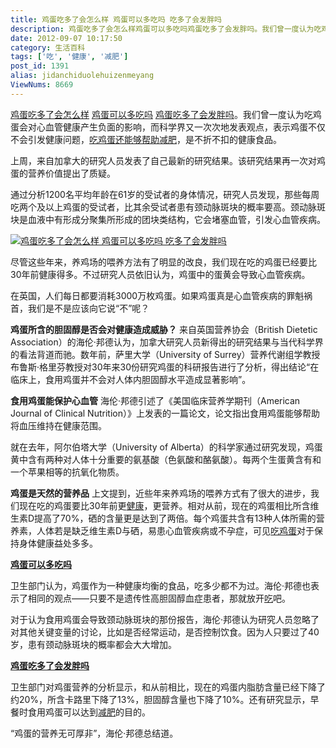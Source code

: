 ```yaml
---
title: 鸡蛋吃多了会怎么样 鸡蛋可以多吃吗 吃多了会发胖吗
description: 鸡蛋吃多了会怎么样鸡蛋可以多吃吗鸡蛋吃多了会发胖吗。我们曾一度认为吃鸡蛋会对心血管健康产生负面的影响，而科学界又一次次地发表观点，表示鸡蛋不仅不会引发健康问题，吃鸡蛋还能够帮助减肥，是不折不扣的健康食品。上周，来自加拿大的研究人员发表了自己最新的研究结果。该研究结果再一次对鸡蛋的营养价值提出了质疑。通过分析1200名平均年龄在61岁的受试者的身体情况，研究人员发现，那些每周吃两个及以上鸡
date: 2012-09-07 10:17:50
category: 生活百科
tags: ['吃', '健康', '减肥']
post_id: 1391
alias: jidanchiduolehuizenmeyang
ViewNums: 8669
---
```


[鸡蛋吃多了会怎么样](/blog/jidanchiduolehuizenmeyang) [鸡蛋可以多吃吗](/blog/jidanchiduolehuizenmeyang) [鸡蛋吃多了会发胖吗](/blog/jidanchiduolehuizenmeyang)。我们曾一度认为吃鸡蛋会对心血管健康产生负面的影响，而科学界又一次次地发表观点，表示鸡蛋不仅不会引发健康问题，[吃鸡蛋还能够帮助减肥](/blog/jidanchiduolehuizenmeyang)，是不折不扣的健康食品。

上周，来自加拿大的研究人员发表了自己最新的研究结果。该研究结果再一次对鸡蛋的营养价值提出了质疑。

通过分析1200名平均年龄在61岁的受试者的身体情况，研究人员发现，那些每周吃两个及以上鸡蛋的受试者，比其余受试者患有颈动脉斑块的概率要高。颈动脉斑块是血液中有形成分聚集所形成的团块类结构，它会堵塞血管，引发心血管疾病。

[![鸡蛋吃多了会怎么样 鸡蛋可以多吃吗 吃多了会发胖吗](http://dulei.si/files/2012/08/11/ad0a187e9a1a043c5c18d901f225a015.jpg)](/blog/jidanchiduolehuizenmeyang "鸡蛋吃多了会怎么样 鸡蛋可以多吃吗 吃多了会发胖吗")

尽管这些年来，养鸡场的喂养方法有了明显的改良，我们现在吃的鸡蛋已经要比30年前健康得多。不过研究人员依旧认为，鸡蛋中的蛋黄会导致心血管疾病。

在英国，人们每日都要消耗3000万枚鸡蛋。如果鸡蛋真是心血管疾病的罪魁祸首，我们是不是应该向它说“不”呢？

**鸡蛋所含的胆固醇是否会对健康造成威胁？**
来自英国营养协会（British Dietetic Association）的海伦·邦德认为，加拿大研究人员新得出的研究结果与当代科学界的看法背道而驰。数年前，萨里大学（University of Surrey）营养代谢组学教授布鲁斯·格里芬教授对30年来30份研究鸡蛋的科研报告进行了分析，得出结论“在临床上，食用鸡蛋并不会对人体内胆固醇水平造成显著影响”。

**食用鸡蛋能保护心血管**
海伦·邦德引述了《美国临床营养学期刊（American Journal of Clinical Nutrition）》上发表的一篇论文，论文指出食用鸡蛋能够帮助将血压维持在健康范围。

就在去年，阿尔伯塔大学（University of Alberta）的科学家通过研究发现，鸡蛋黄中含有两种对人体十分重要的氨基酸（色氨酸和酪氨酸）。每两个生蛋黄含有和一个苹果相等的抗氧化物质。

**鸡蛋是天然的营养品**
上文提到，近些年来养鸡场的喂养方式有了很大的进步，我们现在吃的鸡蛋要比30年前更[健康](/tags/%E5%81%A5%E5%BA%B7)，更营养。相对从前，现在的鸡蛋相比所含维生素D提高了70%，硒的含量更是达到了两倍。每个鸡蛋共含有13种人体所需的营养素，人体若是缺乏维生素D与硒，易患心血管疾病或不孕症，可见[吃鸡蛋](/blog/jidanchiduolehuizenmeyang)对于保持身体健康益处多多。

**[鸡蛋可以多吃吗](/blog/jidanchiduolehuizenmeyang)**

卫生部门认为，鸡蛋作为一种健康均衡的食品，吃多少都不为过。海伦·邦德也表示了相同的观点——只要不是遗传性高胆固醇血症患者，那就放开[吃](/tags/%E5%90%83)吧。

对于认为食用鸡蛋会导致颈动脉斑块的那份报告，海伦·邦德认为研究人员忽略了对其他关键变量的讨论，比如是否经常运动，是否控制饮食。因为人只要过了40岁，患有颈动脉斑块的概率都会大大增加。

[**鸡蛋吃多了会发胖吗**](/blog/jidanchiduolehuizenmeyang)

卫生部门对鸡蛋营养的分析显示，和从前相比，现在的鸡蛋内脂肪含量已经下降了约20%，所含卡路里下降了13%，胆固醇含量也下降了10%。还有研究显示，早餐时食用鸡蛋可以达到[减肥](/tags/%E5%87%8F%E8%82%A5)的目的。

“鸡蛋的营养无可厚非”，海伦·邦德总结道。

